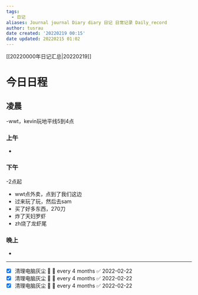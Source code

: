 ```yaml
---
tags:
  - 日记
aliases: Journal journal Diary diary 日记 日常记录 Daily_record
author: tusrau
date created: '20220219 00:15'
date updated: 20220215 01:02
---
```


[[20220000年日记汇总|20220219]]

# 今日日程

## 凌晨

-wwt，kevin玩地平线5到4点

### 上午

-

### 下午

-2点起
- wwt点外卖，点到了我们这边
- 过来玩了玩，然后去sam
- 买了好多东西，270刀
- 炸了天妇罗虾
- zh烧了龙虾尾

### 晚上

-

---

- [x] 清理电脑灰尘 🔽 🔁 every 4 months ✅ 2022-02-22
- [x] 清理电脑灰尘 🔽 🔁 every 4 months ✅ 2022-02-22
- [x] 清理电脑灰尘 🔽 🔁 every 4 months ✅ 2022-02-22
